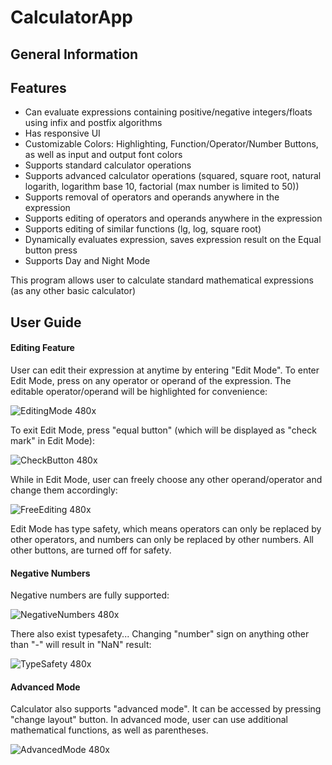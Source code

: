 # CalculatorApp

## General Information
## Features
- Can evaluate expressions containing positive/negative integers/floats using infix and postfix algorithms
- Has responsive UI
- Customizable Colors: Highlighting, Function/Operator/Number Buttons, as well as input and output font colors
- Supports standard calculator operations
- Supports advanced calculator operations (squared, square root, natural logarith, logarithm base 10, factorial (max number is limited to 50))
- Supports removal of operators and operands anywhere in the expression
- Supports editing of operators and operands anywhere in the expression
- Supports editing of similar functions (lg, log, square root)
- Dynamically evaluates expression, saves expression result on the Equal button press
- Supports Day and Night Mode

This program allows user to calculate standard mathematical expressions (as any other basic calculator)

## User Guide

#### Editing Feature
User can edit their expression at anytime by entering "Edit Mode". To enter Edit Mode, press on any operator or operand of the expression. The editable operator/operand will be highlighted for convenience:

![EditingMode 480x](https://user-images.githubusercontent.com/38502074/169933781-c7b0ec76-8dd4-4f4f-98d7-fa296d11ee24.gif)


To exit Edit Mode, press "equal button" (which will be displayed as "check mark" in Edit Mode):

![CheckButton 480x](https://user-images.githubusercontent.com/38502074/169933795-b84bf958-6e8d-45fd-ae1d-858f04c77564.gif)


While in Edit Mode, user can freely choose any other operand/operator and change them accordingly:

![FreeEditing 480x](https://user-images.githubusercontent.com/38502074/169933811-23961f46-3853-43e6-ad05-fceddc2aadfc.gif)


Edit Mode has type safety, which means operators can only be replaced by other operators, and numbers can only be replaced by other numbers. All other buttons, are turned off for safety. 


#### Negative Numbers
Negative numbers are fully supported:

![NegativeNumbers 480x](https://user-images.githubusercontent.com/38502074/170172132-c252b956-3263-4182-956a-601c91a1f12f.gif)


There also exist typesafety... Changing "number" sign on anything other than "-" will result in "NaN" result:

![TypeSafety 480x](https://user-images.githubusercontent.com/38502074/169934111-9cb4a0dc-1f3a-4d06-93d5-56aa736b8f60.gif)


#### Advanced Mode
Calculator also supports "advanced mode". It can be accessed by pressing "change layout" button. In advanced mode, user can use additional mathematical functions, as well as parentheses.

![AdvancedMode 480x](https://user-images.githubusercontent.com/38502074/169934294-56440a03-ead7-4876-a32a-a1dfc441bceb.gif)




